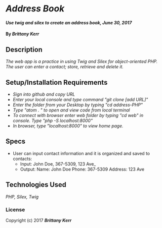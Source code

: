 # _Address Book_

#### _Use twig and silex to create an address book, June 30, 2017_

#### By _**Brittany Kerr**_

## Description

_The web app is a practice in using Twig and Silex for object-oriented PHP. The user can enter a contact; store, retrieve and delete it._

## Setup/Installation Requirements

* _Sign into github and copy URL_
* _Enter your local console and type command "git clone [add URL]"_
* _Enter the folder from your Desktop by typing "cd address-PHP"_
* _Type "atom . " to open and view code from local terminal_
* _To connect with browser enter web folder by typing "cd web" in console. Type "php -S localhost:8000"_
* _In browser, type "localhost:8000" to view home page._

## Specs

* User can input contact information and it is organized and saved to contacts:
    * Input: John Doe, 367-5309, 123 Ave_
    * Output: Name: John Doe
              Phone: 367-5309
              Address: 123 Ave

## Technologies Used

_PHP, Silex, Twig_

### License


Copyright (c) 2017 **_Brittany Kerr_**
